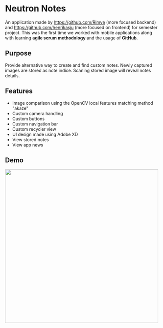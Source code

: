 # Neutron Notes
An application made by https://github.com/Rimve (more focused backend) and https://github.com/henrikasju (more focused on frontend) for semester project. This was the first time we worked with mobile applications along with learning **agile scrum methodology** and the usage of **GitHub**.

## Purpose
Provide alternative way to create and find custom notes. 
Newly captured images are stored as note indice. 
Scaning stored image will reveal notes details.

## Features

 - Image comparison using the OpenCV local features matching method "akaze"
 - Custom camera handling
 - Custom buttons
 - Custom navigation bar
 - Custom recycler view
 - UI design made using Adobe XD
 - View stored notes
 - View app news
## Demo

<img src="https://github.com/henrikasju/Semestro-projektas/blob/master/AndroidStudio/neutron.gif" height="500px" >
